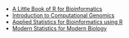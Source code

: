 + [A Little Book of R for Bioinformatics](https://a-little-book-of-r-for-bioinformatics.readthedocs.io/en/latest/)
+ [Introduction to Computational Genomics](https://computationalgenomics.blogs.bristol.ac.uk/book)
+ [Applied Statistics for Bioinformatics using R](https://cran.r-project.org/doc/contrib/Krijnen-IntroBioInfStatistics.pdf)
+ [Modern Statistics for Modern Biology](http://web.stanford.edu/class/bios221/book/)